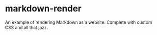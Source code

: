 [//]: # (mr@redir-silently=justinoboyle/example/index.md)
# markdown-render

An example of rendering Markdown as a website. Complete with custom CSS and all that jazz.
